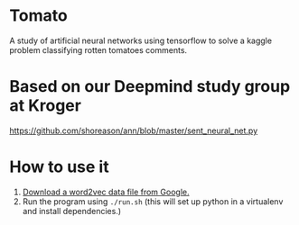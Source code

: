 # Tomato

A study of artificial neural networks using tensorflow to solve a kaggle
problem classifying rotten tomatoes comments.

# Based on our Deepmind study group at Kroger
https://github.com/shoreason/ann/blob/master/sent_neural_net.py

# How to use it

1. [Download a word2vec data file from Google.](https://drive.google.com/file/d/0B7XkCwpI5KDYNlNUTTlSS21pQmM/edit)
2. Run the program using `./run.sh` (this will set up python in a virtualenv
   and install dependencies.)

